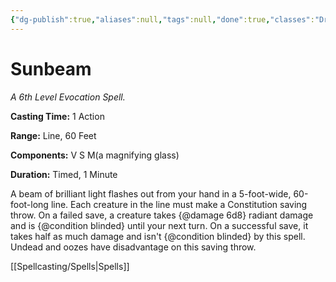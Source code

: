 ```yaml
---
{"dg-publish":true,"aliases":null,"tags":null,"done":true,"classes":"Druid, Sorcerer, Wizard,","spellLevel":6,"school":"Evocation","source":"PHB","permalink":"/spells/sunbeam/","dgHomeLink":false,"dgPassFrontmatter":true}
---
```


# Sunbeam
*A 6th Level Evocation Spell.*

**Casting Time:** 1 Action

**Range:** Line, 60 Feet

**Components:** V S M(a magnifying glass)

**Duration:** Timed, 1 Minute

A beam of brilliant light flashes out from your hand in a 5-foot-wide, 60-foot-long line. Each creature in the line must make a Constitution saving throw. On a failed save, a creature takes {@damage 6d8} radiant damage and is {@condition blinded} until your next turn. On a successful save, it takes half as much damage and isn't {@condition blinded} by this spell. Undead and oozes have disadvantage on this saving throw.

[[Spellcasting/Spells|Spells]]